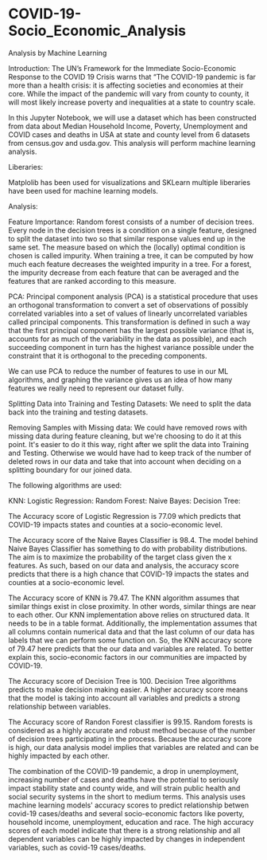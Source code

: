 # COVID-19-Socio_Economic_Analysis
Analysis by Machine Learning

Introduction:
The UN’s Framework for the Immediate Socio-Economic Response to the COVID 19 Crisis warns that “The COVID-19 pandemic is far more than a health crisis: it is affecting societies and economies at their core. While the impact of the pandemic will vary from county to county, it will most likely increase poverty and inequalities at a state to country scale.

In this Jupyter Notebook, we will use a dataset which has been constructed from data about Median Household Income, Poverty, Unemployment and COVID cases and deaths in USA at state and county level from 6 datasets from census.gov and usda.gov. This analysis will perform machine learning analysis.

Liberaries:

Matplolib has been used for visualizations and SKLearn multiple liberaries have been used for machine learning models.

Analysis:

Feature Importance: Random forest consists of a number of decision trees. Every node in the decision trees is a condition on a single feature, designed to split the dataset into two so that similar response values end up in the same set. The measure based on which the (locally) optimal condition is chosen is called impurity. When training a tree, it can be computed by how much each feature decreases the weighted impurity in a tree. For a forest, the impurity decrease from each feature that can be averaged and the features that are ranked according to this measure.

PCA: Principal component analysis (PCA) is a statistical procedure that uses an orthogonal transformation to convert a set of observations of possibly correlated variables into a set of values of linearly uncorrelated variables called principal components. This transformation is defined in such a way that the first principal component has the largest possible variance (that is, accounts for as much of the variability in the data as possible), and each succeeding component in turn has the highest variance possible under the constraint that it is orthogonal to the preceding components.

We can use PCA to reduce the number of features to use in our ML algorithms, and graphing the variance gives us an idea of how many features we really need to represent our dataset fully.

Splitting Data into Training and Testing Datasets: We need to split the data back into the training and testing datasets.

Removing Samples with Missing data: We could have removed rows with missing data during feature cleaning, but we're choosing to do it at this point. It's easier to do it this way, right after we split the data into Training and Testing. Otherwise we would have had to keep track of the number of deleted rows in our data and take that into account when deciding on a splitting boundary for our joined data.

 The following algorithms are used:

KNN: Logistic Regression: Random Forest: Naive Bayes: Decision Tree:

The Accuracy score of Logistic Regression is 77.09 which predicts that COVID-19 impacts states and counties at a socio-economic level.

The Accuracy score of the Naive Bayes Classifier is 98.4. The model behind Naive Bayes Classifier has something to do with probability distributions. The aim is to maximize the probability of the target class given the x features. As such, based on our data and analysis, the accuracy score predicts that there is a high chance that COVID-19 impacts the states and counties at a socio-economic level.

The Accuracy score of KNN is 79.47.  The KNN algorithm assumes that similar things exist in close proximity. In other words, similar things are near to each other. Our KNN implementation above relies on structured data. It needs to be in a table format. Additionally, the implementation assumes that all columns contain numerical data and that the last column of our data has labels that we can perform some function on. So, the KNN accuracy score of 79.47 here predicts that the our data and variables are related. To better explain this, socio-economic factors in our communities are impacted by COVID-19.

The Accuracy score of Decision Tree is 100. Decision Tree algorithms predicts to make decision making easier. A higher accuracy score means that the model is taking into account all variables and predicts a strong relationship between variables.

The Accuracy score of Randon Forest classifier is 99.15.  Random forests is considered as a highly accurate and robust method because of the number of decision trees participating in the process. Because the accuracy score is high, our data analysis model implies that variables are related and can be highly impacted by each other.

The combination of the COVID-19 pandemic, a drop in unemployment, increasing number of cases and deaths have the potential to seriously impact stability state and county wide, and will strain public health and social security systems in the short to medium terms. This analysis uses machine learning models' accuracy scores to predict relationship betwen covid-19 cases/deaths and several socio-economic factors like poverty, household income, unemployment, education and race. The high accuracy scores of each model indicate that there is a strong relationship and all dependent variables can be highly impacted by changes in independent variables, such as covid-19 cases/deaths.
